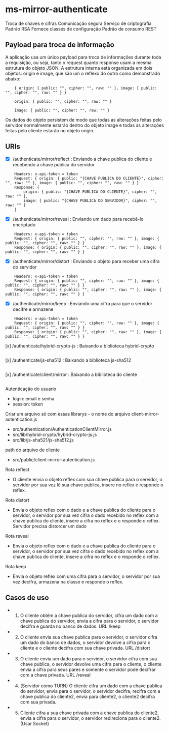 # ms-mirror-authenticate
Troca de chaves e cifras
Comunicação segura
Serviço de criptografia
Padrão RSA
Fornece classes de configuração
Padrão de consumo REST

## Payload para troca de informação
A aplicação usa um único payload para troca de informações durante toda a requisição, ou seja, tanto o request quanto response usam a mesma estrutura do objeto JSON.
A estrutura interna está organizada em dois objetos: origin e image, que são um o reflexo do outro como demonstrado abaixo:
``` Estrutura do payload completa:
    { origin: { public: "", cipher: "", raw: "" }, image: { public: "", cipher: "", raw: "" } }
```
``` Estrutura interna do origin (origem é referente aos dados do cliente)
    origin: { public: "", cipher: "", raw: "" }
```
``` Estrutura interna da image (imagem é referente aos dados do servidor)
    image: { public: "", cipher: "", raw: "" }
```
Os dados do objeto persistem de modo que todas as alterações feitas pelo servidor normalmente estarão dentro do objeto image e todas as alterações feitas pelo cliente estarão no objeto origin.

## URIs

- [x] /authenticate/mirror/reflect : Enviando a chave publica do cliente e recebendo a chave publica do servidor
``` POST /authenticate/mirror/reflect
    Headers: x-api-token = token
    Request: { origin: { public: "{CHAVE PUBLICA DO CLIENTE}", cipher: "", raw: "" }, image: { public: "", cipher: "", raw: "" } }
    Response: { 
        origin: { public: "{CHAVE PUBLICA DO CLIENTE}", cipher: "", raw: "" }, 
        image: { public: "{CHAVE PUBLICA DO SERVIDOR}", cipher: "", raw: "" } 
    }
```

- [x] /authenticate/mirror/reveal : Enviando um dado para recebê-lo encriptado
``` POST /authenticate/mirror/reveal
    Headers: x-api-token = token
    Request: { origin: { public: "", cipher: "", raw: "" }, image: { public: "", cipher: "", raw: "" } }
    Response: { origin: { public: "", cipher: "", raw: "" }, image: { public: "", cipher: "", raw: "" } }
```

- [x] /authenticate/mirror/distort : Enviando o objeto para receber uma cifra do servidor
``` POST /authenticate/mirror/distort
    Headers: x-api-token = token
    Request: { origin: { public: "", cipher: "", raw: "" }, image: { public: "", cipher: "", raw: "" } }
    Response: { origin: { public: "", cipher: "", raw: "" }, image: { public: "", cipher: "", raw: "" } }
```
- [x] /authenticate/mirror/keep : Enviando uma cifra para que o servidor decifre e armazene
``` POST /authenticate/mirror/keep
    Headers: x-api-token = token
    Request: { origin: { public: "", cipher: "", raw: "" }, image: { public: "", cipher: "", raw: "" } }
    Response: { origin: { public: "", cipher: "", raw: "" }, image: { public: "", cipher: "", raw: "" } }
```
[x] /authenticate/hybrid-crypto-js : Baixando a biblioteca hybrid-crypto
``` GET /authenticate/hybrid-crypto-js
```
[x] /authenticate/js-sha512 : Baixando a biblioteca js-sha512
``` GET /authenticate/js-sha512
```
[x] /authenticate/client/mirror : Baixando a biblioteca do cliente
``` GET /authenticate/client/mirror
```

Autenticação do usuario
- login: email e senha
- session: token

Criar um arquivo só com essas librarys - o nome do arquivo client-mirror-autentication.js
- src/authentication/AuthenticationClientMirror.js
- src/lib/hybrid-crypto/hybrid-crypto-js.js
- src/lib/js-sha521/js-sha512.js

path do arquivo de cliente
- src/public/client-mirror-autentication.js

Rota reflect
- O cliente envia o objeto reflex com sua chave publica para o servidor, o servidor por sua vez lê sua chave publica, insere no reflex e responde o reflex.

Rota distort
- Envia o objeto reflex com o dado e a chave publica do cliente para o servidor, o servidor por sua vez cifra o dado recebido no reflex com a chave publica do cliente, insere a cifra no reflex e o responde o reflex.
Servidor precisa distorcer um dado

Rota reveal
- Envia o objeto reflex com o dado e a chave publica do cliente para o servidor, o servidor por sua vez cifra o dado recebido no reflex com a chave publica do cliente, insere a cifra no reflex e o responde o reflex.

Rota keep
- Envia o objeto reflex com uma cifra para o servidor, o servidor por sua vez decifra, armazena na classe e responde o reflex.

## Casos de uso
- 1. O cliente obtém a chave publica do servidor, cifra um dado com a chave publica do servidor, envia a cifra para o servidor, o servidor decifra e guarda no banco de dados. URL /keep
- 2. O cliente envia sua chave publica para o servidor, o servidor cifra um dado do banco de dados, o servidor devolve a cifra para o cliente e o cliente decifra com sua chave privada. URL /distort
- 3. O cliente envia um dado para o servidor, o servidor cifra com sua chave publica, o servidor devolve uma cifra para o cliente, o cliente envia a cifra para seus pares e somente o servidor pode decifrar com a chave privada. URL /reveal
- 4. (Servidor como TURN) O cliente cifra um dado com a chave publica do servidor, envia para o servidor, o servidor decifra, recifra com a chave publica do cliente2, envia para cliente2, o cliente2 decifra com sua privada.
- 5. Cliente cifra a sua chave privada com a chave publica do cliente2, envia a cifra para o servidor, o servidor redireciona para o cliente2. (Usar Socket)